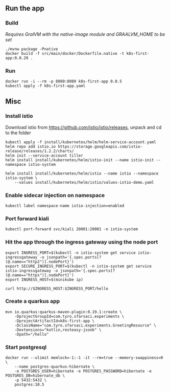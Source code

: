 ## Run the app
### Build
_Requires GralVM with the native-image module and GRAALVM_HOME to be set_
```
./mvnw package -Pnative
docker build -f src/main/docker/Dockerfile.native -t k8s-first-app:0.0.20 .
```
### Run
```
docker run -i --rm -p 8080:8080 k8s-first-app 0.0.5
kubectl apply -f k8s-first-app.yaml
```

## Misc
### Install istio
Download istio from https://github.com/istio/istio/releases, unpack and cd to the folder
```
kubectl apply -f install/kubernetes/helm/helm-service-account.yaml
helm repo add istio.io https://storage.googleapis.com/istio-release/releases/1.2.2/charts/
helm init --service-account tiller
helm install install/kubernetes/helm/istio-init --name istio-init --namespace istio-system

helm install install/kubernetes/helm/istio --name istio --namespace istio-system \
    --values install/kubernetes/helm/istio/values-istio-demo.yaml
```

### Enable sidecar injection on namespace
```kubectl label namespace-name istio-injection=enabled```

### Port forward kiali
`kubectl port-forward svc/kiali 20001:20001 -n istio-system`

### Hit the app through the ingress gateway using the node port
```
export INGRESS_PORT=$(kubectl -n istio-system get service istio-ingressgateway -o jsonpath='{.spec.ports[?(@.name=="http2")].nodePort}')
export SECURE_INGRESS_PORT=$(kubectl -n istio-system get service istio-ingressgateway -o jsonpath='{.spec.ports[?(@.name=="https")].nodePort}')
export INGRESS_HOST=$(minikube ip)

curl http://$INGRESS_HOST:$INGRESS_PORT/hello
```

### Create a quarkus app
```
mvn io.quarkus:quarkus-maven-plugin:0.19.1:create \
    -DprojectGroupId=com.tyro.sfarsaci.experiments \
    -DprojectArtifactId=k8s-first-app \
    -DclassName="com.tyro.sfarsaci.experiments.GreetingResource" \
    -Dextensions="kotlin,resteasy-jsonb" \
    -Dpath="/hello"
```

### Start postgresql
```
docker run --ulimit memlock=-1:-1 -it --rm=true --memory-swappiness=0 \
    --name postgres-quarkus-hibernate \
    -e POSTGRES_USER=hibernate -e POSTGRES_PASSWORD=hibernate -e POSTGRES_DB=hibernate_db \
    -p 5432:5432 \
    postgres:10.5
```